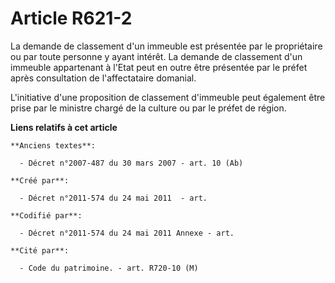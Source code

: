 # Article R621-2

La demande de classement d'un immeuble est présentée par le propriétaire ou par toute personne y ayant intérêt. La demande de
classement d'un immeuble appartenant à l'Etat peut en outre être présentée par le préfet après consultation de l'affectataire
domanial.

L'initiative d'une proposition de classement d'immeuble peut également être prise par le ministre chargé de la culture ou par
le préfet de région.

**Liens relatifs à cet article**

	**Anciens textes**:

	  - Décret n°2007-487 du 30 mars 2007 - art. 10 (Ab)

	**Créé par**:

	  - Décret n°2011-574 du 24 mai 2011  - art.

	**Codifié par**:

	  - Décret n°2011-574 du 24 mai 2011 Annexe - art.

	**Cité par**:

	  - Code du patrimoine. - art. R720-10 (M)
